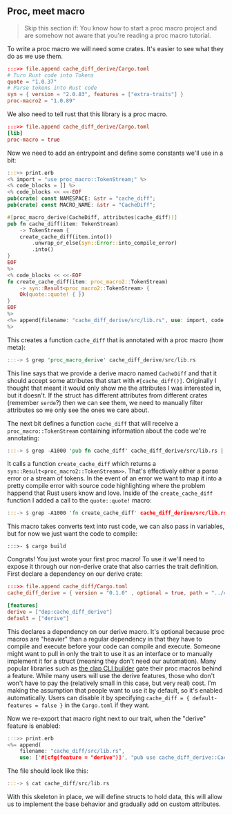 ## Proc, meet macro

> Skip this section if: You know how to start a proc macro project and are somehow not aware that you're reading a proc macro tutorial.

To write a proc macro we will need some crates. It's easier to see what they do as we use them.

```toml
:::>> file.append cache_diff_derive/Cargo.toml
# Turn Rust code into Tokens
quote = "1.0.37"
# Parse tokens into Rust code
syn = { version = "2.0.83", features = ["extra-traits"] }
proc-macro2 = "1.0.89"
```

We also need to tell rust that this library is a proc macro.

```toml
:::>> file.append cache_diff_derive/Cargo.toml
[lib]
proc-macro = true
```

Now we need to add an entrypoint and define some constants we'll use in a bit:

```rust
:::>> print.erb
<% import = "use proc_macro::TokenStream;" %>
<% code_blocks = [] %>
<% code_blocks << <<-EOF
pub(crate) const NAMESPACE: &str = "cache_diff";
pub(crate) const MACRO_NAME: &str = "CacheDiff";

#[proc_macro_derive(CacheDiff, attributes(cache_diff))]
pub fn cache_diff(item: TokenStream)
    -> TokenStream {
    create_cache_diff(item.into())
        .unwrap_or_else(syn::Error::into_compile_error)
        .into()
}
EOF
%>
<% code_blocks << <<-EOF
fn create_cache_diff(item: proc_macro2::TokenStream)
    -> syn::Result<proc_macro2::TokenStream> {
    Ok(quote::quote! { })
}
EOF
%>
<%= append(filename: "cache_diff_derive/src/lib.rs", use: import, code: code_blocks)
%>
```

This creates a function `cache_diff` that is annotated with a proc macro (how meta):

```rust
:::-> $ grep 'proc_macro_derive' cache_diff_derive/src/lib.rs
```

This line says that we provide a derive macro named `CacheDiff` and that it should accept some attributes that start with `#[cache_diff()]`. Originally I thought that meant it would only show me the attributes I was interested in, but it doesn't. If the struct has different attributes from different crates (remember `serde`?) then we can see them, we need to manually filter attributes so we only see the ones we care about.

The next bit defines a function `cache_diff` that will receive a `proc_macro::TokenStream` containing information about the code we're annotating:

```rust
:::-> $ grep -A1000 'pub fn cache_diff' cache_diff_derive/src/lib.rs | awk '/^}/ {print; exit} {print}'
```

It calls a function `create_cache_diff` which returns a `syn::Result<proc_macro2::TokenStream>>`. That's effectively either a parse error or a stream of tokens. In the event of an error we want to map it into a pretty compile error with source code highlighting where the problem happend that Rust users know and love. Inside of the `create_cache_diff` function I added a call to the `quote::quote!` macro:

```rust
:::-> $ grep -A1000 'fn create_cache_diff' cache_diff_derive/src/lib.rs | awk '/^}/ {print; exit} {print}'
```

This macro takes converts text into rust code, we can also pass in variables, but for now we just want the code to compile:

```term
:::>- $ cargo build
```

Congrats! You just wrote your first proc macro! To use it we'll need to expose it through our non-derive crate that also carries the trait definition. First declare a dependency on our derive crate:

```toml
:::>> file.append cache_diff/Cargo.toml
cache_diff_derive = { version = "0.1.0" , optional = true, path = "../cache_diff_derive" }

[features]
derive = ["dep:cache_diff_derive"]
default = ["derive"]
```

This declares a dependency on our derive macro. It's optional because proc macros are "heavier" than a regular dependency in that they have to compile and execute before your code can compile and execute. Someone might want to pull in only the trait to use it as an interface or to manually implement it for a struct (meaning they don't need our automation). Many popular libraries such as [the clap CLI builder](https://github.com/clap-rs/clap/blob/fdbbf66e77c83688f52b7a206d64102582af40d3/Cargo.toml#L161) gate their proc macros behind a feature. While many users will use the derive features, those who don't won't have to pay the (relatively small in this case, but very real) cost. I'm making the assumption that people want to use it by default, so it's enabled automatically. Users can disable it by specifying `cache_diff = { default-features = false }` in the `Cargo.toml` if they want.

Now we re-export that macro right next to our trait, when the "derive" feature is enabled:

```rust
:::>> print.erb
<%= append(
    filename: "cache_diff/src/lib.rs",
    use: ['#[cfg(feature = "derive")]', "pub use cache_diff_derive::CacheDiff;"]) %>
```

The file should look like this:

```rust
:::-> $ cat cache_diff/src/lib.rs
```

With this skeleton in place, we will define structs to hold data, this will allow us to implement the base behavior and gradually add on custom attributes.

